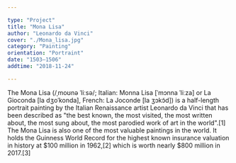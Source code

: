 ```yaml
---

type: "Project"
title: "Mona Lisa"
author: "Leonardo da Vinci"
cover: "./Mona_lisa.jpg"
category: "Painting"
orientation: "Portraint"
date: "1503–1506"
addtime: "2018-11-24"

---
```


The Mona Lisa (/ˌmoʊnə ˈliːsə/; Italian: Monna Lisa [ˈmɔnna ˈliːza] or La Gioconda [la dʒoˈkonda], French: La Joconde [la ʒɔkɔ̃d]) is a half-length portrait painting by the Italian Renaissance artist Leonardo da Vinci that has been described as "the best known, the most visited, the most written about, the most sung about, the most parodied work of art in the world".[1] The Mona Lisa is also one of the most valuable paintings in the world. It holds the Guinness World Record for the highest known insurance valuation in history at $100 million in 1962,[2] which is worth nearly $800 million in 2017.[3]


